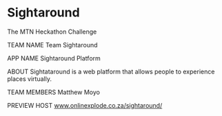 # Sightaround
The MTN Heckathon Challenge

TEAM NAME
Team Sightaround

APP NAME
Sightaround Platform

ABOUT
Sightataround is a web platform that allows people to experience places virtually.

TEAM MEMBERS
Matthew Moyo

PREVIEW HOST
www.onlinexplode.co.za/sightaround/
